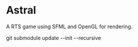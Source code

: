 Astral
========

A RTS game using SFML and OpenGL for rendering.

git submodule update --init --recursive
